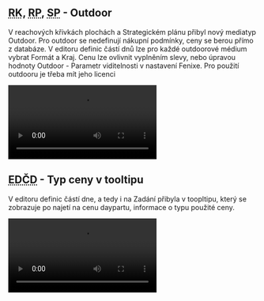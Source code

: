 ﻿---
categories: [fenix]
layout: fenix
---
## <abbr title="Reachové křivky">RK</abbr>, <abbr title="Reachové plochy">RP</abbr>, <abbr title="Strategický plán">SP</abbr> - Outdoor
V reachových křivkách plochách a Strategickém plánu přibyl nový mediatyp Outdoor. Pro outdoor se nedefinují nákupní podmínky, ceny se berou přímo z databáze.
V editoru definic částí dnů lze pro každé outdoorové médium vybrat Formát a Kraj. Cenu lze ovlivnit vyplněním slevy, nebo úpravou hodnoty Outdoor - Parametr viditelnosti v nastavení Fenixe. 
Pro použití outdooru je třeba mít jeho licenci


<video src="{{site.url}}/data/outdordoplanu.mp4" type="video/mp4" controls>Outdoor v plánování</video>



## <abbr title="Editor definic částí dne">EDČD</abbr> - Typ ceny v tooltipu
V editoru definic částí dne, a tedy i na Zadání přibyla v toopltipu, který se zobrazuje po najetí na cenu daypartu, informace o typu použité ceny.

<video src="{{site.url}}/data/typcenyedcd.mp4" type="video/mp4" controls>Typ ceny v tooltipu</video>

